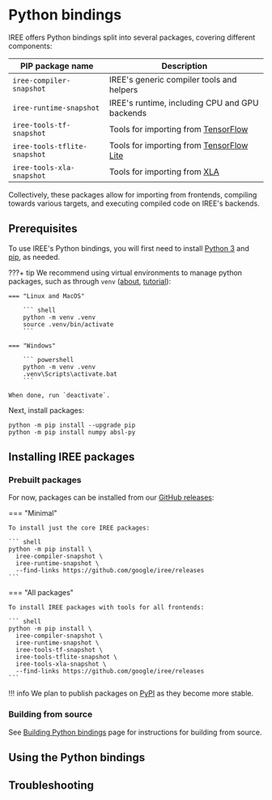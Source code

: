 # Python bindings

IREE offers Python bindings split into several packages, covering different
components:

| PIP package name             | Description                                                                 |
|------------------------------|-----------------------------------------------------------------------------|
| `iree-compiler-snapshot`     | IREE's generic compiler tools and helpers                                   |
| `iree-runtime-snapshot`      | IREE's runtime, including CPU and GPU backends                              |
| `iree-tools-tf-snapshot`     | Tools for importing from [TensorFlow](https://www.tensorflow.org/)          |
| `iree-tools-tflite-snapshot` | Tools for importing from [TensorFlow Lite](https://www.tensorflow.org/lite) |
| `iree-tools-xla-snapshot`    | Tools for importing from [XLA](https://www.tensorflow.org/xla)              |

Collectively, these packages allow for importing from frontends, compiling
towards various targets, and executing compiled code on IREE's backends.

<!-- TODO(??): Which package for JAX? -->
<!-- TODO(??): API references for packages/modules -->
<!-- TODO(??): at least link to source code and sample Colab notebooks for now -->
<!-- TODO(??): link to frontend docs -->

## Prerequisites

To use IREE's Python bindings, you will first need to install
[Python 3](https://www.python.org/downloads/) and
[pip](https://pip.pypa.io/en/stable/installing/), as needed.

???+ tip
    We recommend using virtual environments to manage python packages, such as
    through `venv`
    ([about](https://docs.python.org/3/library/venv.html),
    [tutorial](https://docs.python.org/3/tutorial/venv.html)):

    === "Linux and MacOS"

        ``` shell
        python -m venv .venv
        source .venv/bin/activate
        ```

    === "Windows"

        ``` powershell
        python -m venv .venv
        .venv\Scripts\activate.bat
        ```

    When done, run `deactivate`.

<!-- TODO(??): use setup.py install_requires for any dependencies IREE needs -->

Next, install packages:

``` shell
python -m pip install --upgrade pip
python -m pip install numpy absl-py
```

## Installing IREE packages

### Prebuilt packages

For now, packages can be installed from our
[GitHub releases](https://github.com/google/iree/releases):

=== "Minimal"

    To install just the core IREE packages:

    ``` shell
    python -m pip install \
      iree-compiler-snapshot \
      iree-runtime-snapshot \
      --find-links https://github.com/google/iree/releases
    ```

=== "All packages"

    To install IREE packages with tools for all frontends:

    ``` shell
    python -m pip install \
      iree-compiler-snapshot \
      iree-runtime-snapshot \
      iree-tools-tf-snapshot \
      iree-tools-tflite-snapshot \
      iree-tools-xla-snapshot \
      --find-links https://github.com/google/iree/releases
    ```

!!! info
    We plan to publish packages on [PyPI](https://pypi.org/) as they become
    more stable.

### Building from source

See [Building Python bindings](../../building-from-source/optional-features/#building-python-bindings)
page for instructions for building from source.

## Using the Python bindings

<!-- TODO(??): general flow: import, compile, run -->
<!-- TODO(??): high level API vs low level API -->
<!-- TODO(??): examples split by TF/TFLite/XLA/JAX (and link to frontend docs) -->

## Troubleshooting

<!-- TODO(scotttodd): update python, update pip, search GitHub issues -->
<!-- TODO(scotttodd): add note about frontend tools not being published for Windows -->
